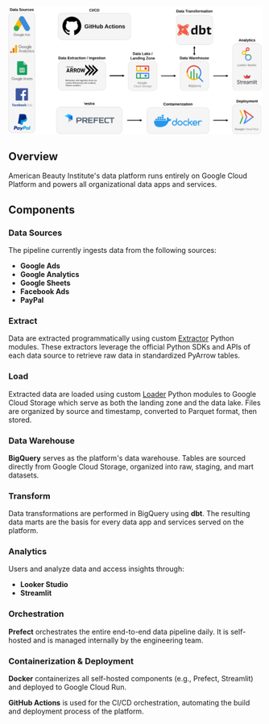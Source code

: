 ![architecture](../../assets/architecture.svg)

## **Overview**

American Beauty Institute's data platform runs entirely on Google Cloud Platform and powers all organizational data apps and services.

## **Components**

### **Data Sources**

The pipeline currently ingests data from the following sources:
- **Google Ads**
- **Google Analytics**
- **Google Sheets**
- **Facebook Ads**
- **PayPal**

### **Extract**

Data are extracted programmatically using custom [Extractor](../api/extractor.md) Python modules. These extractors leverage the official Python SDKs and APIs of each data source to retrieve raw data in standardized PyArrow tables.

### **Load**

Extracted data are loaded using custom [Loader](../api/loader.md) Python modules to Google Cloud Storage which serve as both the landing zone and the data lake. Files are organized by source and timestamp, converted to Parquet format, then stored.

### **Data Warehouse**

**BigQuery** serves as the platform's data warehouse. Tables are sourced directly from Google Cloud Storage, organized into raw, staging, and mart datasets.

### **Transform**

Data transformations are performed in BigQuery using **dbt**. The resulting data marts are the basis for every data app and services served on the platform.

### **Analytics**

Users and analyze data and access insights through:
- **Looker Studio**
- **Streamlit**

### **Orchestration**

**Prefect** orchestrates the entire end-to-end data pipeline daily. It is self-hosted and is managed internally by the engineering team.

### **Containerization & Deployment**

**Docker** containerizes all self-hosted components (e.g., Prefect, Streamlit) and deployed to Google Cloud Run.

**GitHub Actions** is used for the CI/CD orchestration, automating the build and deployment process of the platform.
